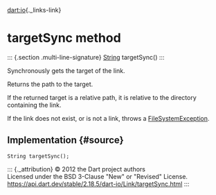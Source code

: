 [dart:io](../../dart-io/dart-io-library){._links-link}

targetSync method
=================

::: {.section .multi-line-signature}
[String](../../dart-core/string-class) targetSync()
:::

Synchronously gets the target of the link.

Returns the path to the target.

If the returned target is a relative path, it is relative to the
directory containing the link.

If the link does not exist, or is not a link, throws a
[FileSystemException](../filesystemexception-class).

Implementation {#source}
--------------

``` {.language-dart data-language="dart"}
String targetSync();
```

::: {._attribution}
© 2012 the Dart project authors\
Licensed under the BSD 3-Clause \"New\" or \"Revised\" License.\
<https://api.dart.dev/stable/2.18.5/dart-io/Link/targetSync.html>
:::

